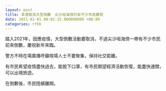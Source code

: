 ```yaml
---
layout: post
title: 本港取消大型倒數　尖沙咀海傍仍有不少市民慶祝
date: 2021-01-01 00:01:15.000000000 +08:00
categories: rthk
---
```


踏入2021年，因應疫情，大型倒數活動要取消，不過尖沙咀海傍一帶有不少市民前來倒數，慶祝新年來臨。

警方不時在場廣播呼籲現場人士不要聚集，保持社交距離。

有市民希望疫情盡快過去，能脫下口罩，有市民期望經濟活動恢復，能盡快通關，可以出境旅遊。

在倒數後，市民陸續離開。
